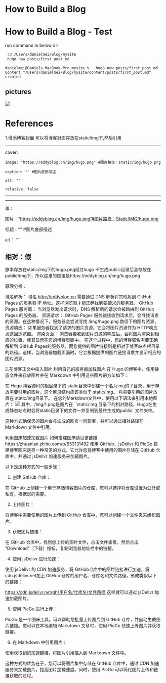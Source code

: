 # How to Build a Blog


# How to Build a Blog - Test

run command in below dir

```sh
 cd /Users/danielmei/Blog/mysite
 hugo new posts/first_post.md
```

```
danielmei@Daniels-MacBook-Pro mysite %   hugo new posts/first_post.md
Content "/Users/danielmei/Blog/mysite/content/posts/first_post.md" created
```

## pictures

![](/pics/test.jpg)




# References

1.增添博客封面
可以将博客封面存放在static/img下,然后引用

---
cover:

    image: "https://eddyblog.cn/img/hugo.png" #图片路径：static/img/hugo.png

    caption: "" #图片底部描述

    alt: ""

    relative: false
---
---
盖：

图片：“https://eddyblog.cn/img/hugo.png”#图片路径：Static/IMG/hugo.png

标题：“” #图片底部描述

alt： “”

相对：假
---
原本存放在static/img下的hugo.png经过hugo -F生成public目录后会存放在public/img下，所以这里的链接是https://eddyblog.cn/img/hugo.png

原理分析：

域名解析： 域名 http://eddyblog.cn 需要通过 DNS 解析将其映射到 GitHub Pages 的服务器 IP 地址。这样浏览器才能正确找到要请求的服务器。
GitHub Pages 服务器： 当浏览器发出请求时，DNS 解析后的请求会被路由到 GitHub Pages 的服务器。
资源请求： GitHub Pages 服务器接收到请求后，会寻找请求的资源。在这种情况下，服务器会尝试寻找 /img/hugo.png 路径下的图片资源。
资源响应： 如果服务器找到了请求的图片资源，它会将图片资源作为 HTTP响应发送回浏览器。
渲染页面： 浏览器接收到图片资源的响应后，会将图片渲染到相应的位置，使其显示在您的博客页面中。
在这个过程中，您的博客域名需要正确解析到 GitHub Pages的服务器，而您提供的图片链接则是相对于博客站点根目录的路径。这样，当浏览器加载页面时，它会根据提供的图片链接请求并显示相应的图片资源。

2.在博客正文中插入图片
利用自己的服务器加载图片
在 Hugo 的博客中，使用静态文件来存放图片并在 Markdown 中引用这些图片的方法如下：

在 Hugo 博客源码的根目录下的 static目录中创建一个名为img的子目录，用于存放需要引用的图片。这个目录结构应该类似于 static/img。
将需要引用的图片放置在 static/img目录下。
在您的Markdown文件中，使用以下语法来引用本地图片：
  ![](/img/1.png)
其中，/img/1.png是图片在 ``static/img 目录下的相对路径。Hugo在生成静态站点时会将static目录下的文件一并复制到最终生成的public` 文件夹中。

这种方式确保您的图片会与生成的网页一同部署，并可以通过相对路径在 Markdown 文件中引用。

利用图床加速加载图片
如何搭建图床请见该链接https://zhuanlan.zhihu.com/p/653131492
使用 GitHub、jsDelivr 和 PicGo 搭建博客图床是另一种常见的方式，它允许您将博客中使用的图片存储在 GitHub 仓库中，并通过 jsDelivr 加速服务来加载图片。

以下是这种方式的一般步骤：

1. 创建 GitHub 仓库：

在 GitHub 上创建一个用于存储博客图片的仓库，您可以选择将仓库设置为公开或私有，根据您的需要。

2. 上传图片：

将博客中需要使用的图片上传到 GitHub 仓库中，您可以创建一个文件夹来组织图片。

3. 获取图片链接：

在 GitHub 仓库中，找到您上传的图片文件，点击文件查看，然后点击 "Download"（下载）按钮，复制浏览器地址栏中的链接。

4. 使用 jsDelivr 进行加速：

使用 jsDelivr 的 CDN 加速服务，将 GitHub仓库中的图片链接进行加速。将 cdn.jsdelivr.net加上 GitHub 仓库的用户名、仓库名和文件路径，形成类似以下的链接：

https://cdn.jsdelivr.net/gh/用户名/仓库名/文件路径
这样就可以通过 jsDelivr 加速加载图片。

5. 使用 PicGo 进行上传：

PicGo 是一个图床工具，可以帮助您批量上传图片到 GitHub 仓库，并自动生成图片链接。您可以在本地编辑 Markdown 文章时，使用 PicGo 快速上传图片并获取链接。

6. 在 Markdown 中引用图片：

使用获取到的加速链接，将图片引用插入到 Markdown 文件中。

这种方式的优势在于，您可以将图片集中存储在 GitHub 仓库中，通过 CDN 加速服务来加载图片，提高图片加载速度。同时，使用 PicGo 可以简化图片上传和链接获取的过程。
